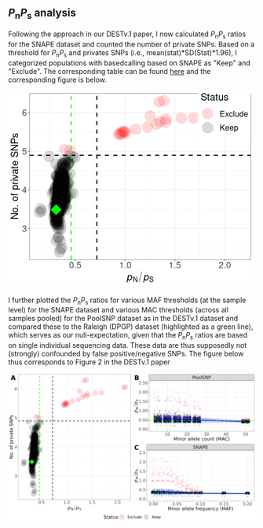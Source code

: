 ## _P_<sub>n</sub>_P_<sub>s</sub> analysis

Following the approach in our DESTv.1 paper, I now calculated _P_<sub>n</sub>_P_<sub>s</sub> ratios for the SNAPE dataset and counted the number of private SNPs. Based on a threshold for _P_<sub>n</sub>_P_<sub>s</sub> and privates SNPs (i.e., mean(stat)*SD(Stat)*1.96), I categorized populations with basedcalling based on SNAPE as "Keep" and "Exclude". The corresponding table can be found [here](results/classify_pops.txt) and the corresponding figure is below.

![Figure](results/classify.png)

I further plotted the _P_<sub>n</sub>_P_<sub>s</sub> ratios for various MAF thresholds (at the sample level) for the SNAPE dataset and various MAC thresholds (across all samples pooled) for the PoolSNP dataset as in the DESTv.1 dataset and compared these to the Raleigh (DPGP) dataset (highlighted as a green line), which serves as our null-expectation, given that the _P_<sub>n</sub>_P_<sub>s</sub> ratios are based on single individual sequencing data. These data are thus supposedly not (strongly) confounded by false positive/negative SNPs. The figure below thus corresponds to Figure 2 in the DESTv.1 paper

![Figure2](results/Figure2.png)
